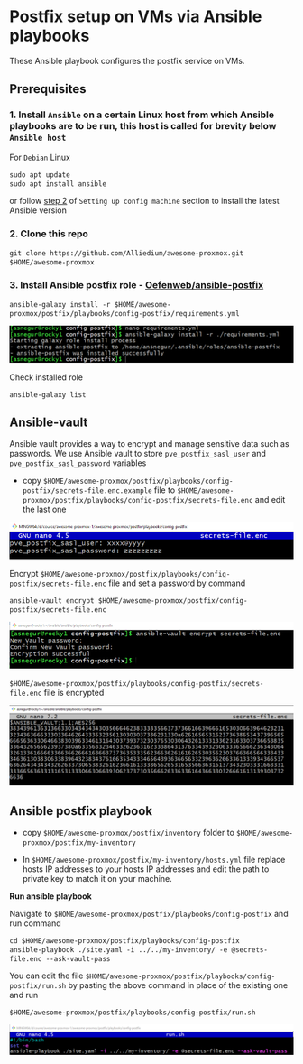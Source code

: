 # Postfix setup on VMs via Ansible playbooks
  
  These Ansible playbook configures the postfix service on VMs.

## Prerequisites
  ### 1. Install `Ansible` on a certain Linux host from which Ansible playbooks are to be run, this host is called for brevity below `Ansible host`

  For `Debian` Linux

  ```
  sudo apt update
  sudo apt install ansible
  ```

  or follow [step 2](https://github.com/Alliedium/awesome-ansible#setting-up-config-machine) of `Setting up config machine` section to install the latest Ansible version

  ### 2. Clone this repo

  ```
  git clone https://github.com/Alliedium/awesome-proxmox.git $HOME/awesome-proxmox
  ```

  ### 3. Install Ansible postfix role - [Oefenweb/ansible-postfix](https://github.com/Oefenweb/ansible-postfix)

  ```
  ansible-galaxy install -r $HOME/awesome-proxmox/postfix/playbooks/config-postfix/requirements.yml
  ```

  ![install_postfix_role](./images/install_postfix_role.png)

  Check installed role

  ```
  ansible-galaxy list
  ```

  
## **Ansible-vault**
 
  Ansible vault provides a way to encrypt and manage sensitive data such as passwords. We use Ansible vault to store `pve_postfix_sasl_user` and `pve_postfix_sasl_password` variables

  - copy `$HOME/awesome-proxmox/postfix/playbooks/config-postfix/secrets-file.enc.example` file to `$HOME/awesome-proxmox/postfix/playbooks/config-postfix/secrets-file.enc` and edit the last one
  
  ![secrets](./images/secrets-file.png)

  Encrypt `$HOME/awesome-proxmox/postfix/playbooks/config-postfix/secrets-file.enc`  file and set a password by command

  ```
  ansible-vault encrypt $HOME/awesome-proxmox/postfix/config-postfix/secrets-file.enc
  ```

  ![encrypt file](./images/secrets-file_1.png)

  `$HOME/awesome-proxmox/postfix/playbooks/config-postfix/secrets-file.enc`  file is encrypted

  ![encrypted_file file](./images/encrypted_file.png)

## **Ansible postfix playbook**

  - copy `$HOME/awesome-proxmox/postfix/inventory` folder to `$HOME/awesome-proxmox/postfix/my-inventory`

  - In `$HOME/awesome-proxmox/postfix/my-inventory/hosts.yml` file replace hosts IP addresses to your hosts IP addresses and edit the path to private key to match it on your machine.

 
  **Run ansible playbook**

  Navigate to `$HOME/awesome-proxmox/postfix/playbooks/config-postfix` and run command

  ```
  cd $HOME/awesome-proxmox/postfix/playbooks/config-postfix
  ansible-playbook ./site.yaml -i ../../my-inventory/ -e @secrets-file.enc --ask-vault-pass
  ```
  
  You can edit the file `$HOME/awesome-proxmox/postfix/playbooks/config-postfix/run.sh` by pasting the above command in place of the existing one and run
  
  ```
  $HOME/awesome-proxmox/postfix/playbooks/config-postfix/run.sh
  ```
  
  ![run_sh](./images/run_sh.png)